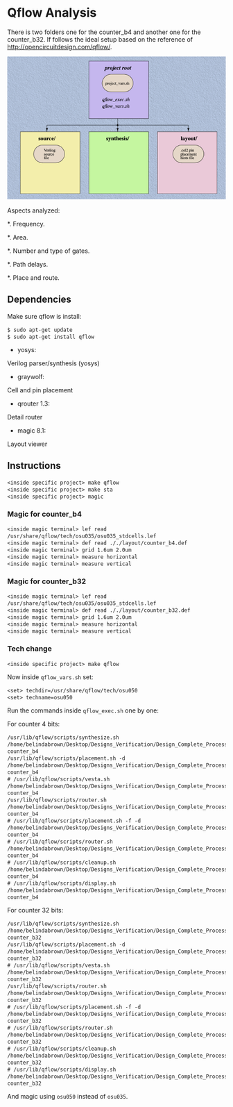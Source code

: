 # Qflow Analysis

There is two folders one for the counter_b4 and another one for the counter_b32. If follows the ideal setup based on the reference of http://opencircuitdesign.com/qflow/.

![image](https://github.com/brown9804/Designs_Verification/blob/main/Qflow_Analysis/docs/img/ideal_setup.png)


Aspects analyzed:

*. Frequency.

*. Area.

*. Number and type of gates.

*. Path delays.

*. Place and route.

## Dependencies

Make sure qflow is install:

~~~~
$ sudo apt-get update
$ sudo apt-get install qflow
~~~~

* yosys:

Verilog parser/synthesis (yosys)
* graywolf:

Cell and pin placement

* qrouter 1.3:

Detail router

* magic 8.1:

Layout viewer



## Instructions 

~~~~
<inside specific project> make qflow
<inside specific project> make sta
<inside specific project> magic
~~~~

### Magic for counter_b4 
~~~~~~
<inside magic terminal> lef read /usr/share/qflow/tech/osu035/osu035_stdcells.lef
<inside magic terminal> def read ././layout/counter_b4.def
<inside magic terminal> grid 1.6um 2.0um
<inside magic terminal> measure horizontal
<inside magic terminal> measure vertical
~~~~~~

### Magic for counter_b32
~~~~~~
<inside magic terminal> lef read /usr/share/qflow/tech/osu035/osu035_stdcells.lef
<inside magic terminal> def read ././layout/counter_b32.def
<inside magic terminal> grid 1.6um 2.0um
<inside magic terminal> measure horizontal
<inside magic terminal> measure vertical
~~~~~~

### Tech change 
~~~~~~~
<inside specific project> make qflow
~~~~~~~

Now inside `qflow_vars.sh` set:

~~~~
<set> techdir=/usr/share/qflow/tech/osu050
<set> techname=osu050
~~~~

Run the commands inside ` qflow_exec.sh ` one by one:

For counter 4 bits:
~~~~~
/usr/lib/qflow/scripts/synthesize.sh /home/belindabrown/Desktop/Designs_Verification/Design_Complete_Process/layout/projects/counter_b4 counter_b4 
/usr/lib/qflow/scripts/placement.sh -d /home/belindabrown/Desktop/Designs_Verification/Design_Complete_Process/layout/projects/counter_b4 counter_b4 
# /usr/lib/qflow/scripts/vesta.sh /home/belindabrown/Desktop/Designs_Verification/Design_Complete_Process/layout/projects/counter_b4 counter_b4 
/usr/lib/qflow/scripts/router.sh /home/belindabrown/Desktop/Designs_Verification/Design_Complete_Process/layout/projects/counter_b4 counter_b4 
# /usr/lib/qflow/scripts/placement.sh -f -d /home/belindabrown/Desktop/Designs_Verification/Design_Complete_Process/layout/projects/counter_b4 counter_b4 
# /usr/lib/qflow/scripts/router.sh /home/belindabrown/Desktop/Designs_Verification/Design_Complete_Process/layout/projects/counter_b4 counter_b4 
# /usr/lib/qflow/scripts/cleanup.sh /home/belindabrown/Desktop/Designs_Verification/Design_Complete_Process/layout/projects/counter_b4 counter_b4 
# /usr/lib/qflow/scripts/display.sh /home/belindabrown/Desktop/Designs_Verification/Design_Complete_Process/layout/projects/counter_b4 counter_b4 
~~~~~

For counter 32 bits:

~~~~
/usr/lib/qflow/scripts/synthesize.sh /home/belindabrown/Desktop/Designs_Verification/Design_Complete_Process/layout/projects/counter_b32 counter_b32 
/usr/lib/qflow/scripts/placement.sh -d /home/belindabrown/Desktop/Designs_Verification/Design_Complete_Process/layout/projects/counter_b32 counter_b32 
# /usr/lib/qflow/scripts/vesta.sh /home/belindabrown/Desktop/Designs_Verification/Design_Complete_Process/layout/projects/counter_b32 counter_b32 
/usr/lib/qflow/scripts/router.sh /home/belindabrown/Desktop/Designs_Verification/Design_Complete_Process/layout/projects/counter_b32 counter_b32 
# /usr/lib/qflow/scripts/placement.sh -f -d /home/belindabrown/Desktop/Designs_Verification/Design_Complete_Process/layout/projects/counter_b32 counter_b32 
# /usr/lib/qflow/scripts/router.sh /home/belindabrown/Desktop/Designs_Verification/Design_Complete_Process/layout/projects/counter_b32 counter_b32 
# /usr/lib/qflow/scripts/cleanup.sh /home/belindabrown/Desktop/Designs_Verification/Design_Complete_Process/layout/projects/counter_b32 counter_b32 
# /usr/lib/qflow/scripts/display.sh /home/belindabrown/Desktop/Designs_Verification/Design_Complete_Process/layout/projects/counter_b32 counter_b32 
~~~~


And magic using `osu050` instead of `osu035`.
